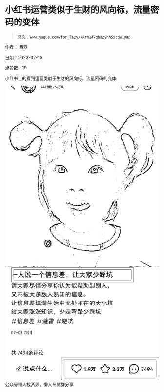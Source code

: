 # 小红书运营类似于生财的风向标，流量密码的变体

> 原文：[`www.yuque.com/for_lazy/xkrm14/qba2ynh5xrqw1yap`](https://www.yuque.com/for_lazy/xkrm14/qba2ynh5xrqw1yap)



作者： 西西



日期：2023-02-10



点赞数：19

<ne-hole id="ua45d3522" data-lake-id="ua45d3522"><ne-card data-card-name="hr" data-card-type="block" id="kLcBK" data-event-boundary="card">

小红书上的看到运营类似于生财的风向标，流量密码的变体



<ne-card data-card-name="image" data-card-type="inline" id="UfC5z" data-event-boundary="card">![](img/2a57ea4b38c7615475a5b9f38870aeaa.png)  <ne-hole id="uc98cfef6" data-lake-id="uc98cfef6"><ne-card data-card-name="hr" data-card-type="block" id="RYjr1" data-event-boundary="card"><ne-p id="u6146a683" data-lake-id="u6146a683">公众号懒人找资源，懒人专属群分享

</ne-card></ne-hole></ne-card></ne-p></ne-card></ne-hole>
